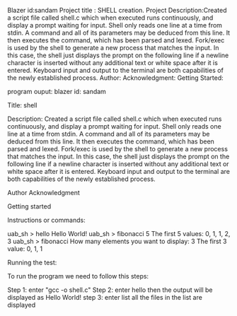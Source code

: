Blazer id:sandam 
Project title : SHELL creation.
Project Description:Created a script file called shell.c 
which when executed runs continuously, and display a prompt waiting for input. Shell only reads one line at a time from stdin. A command and all of its parameters may be deduced from this line. It then executes the command, which has been parsed and lexed. Fork/exec is used by the shell to generate a new process that matches the input. In this case, the shell just displays the prompt on the following line if a newline character is inserted without any additional text or white space after it is entered. Keyboard input and output to the terminal are both capabilities of the newly established process.
Author:
Acknowledgment:
Getting Started:

program ouput:
blazer id: sandam

Title: shell

Description: Created a script file called shell.c 
which when executed runs continuously, and display a prompt waiting for input. Shell only reads one line at a time from stdin. A command and all of its parameters may be deduced from this line. It then executes the command, which has been parsed and lexed. Fork/exec is used by the shell to generate a new process that matches the input. In this case, the shell just displays the prompt on the following line if a newline character is inserted without any additional text or white space after it is entered. Keyboard input and output to the terminal are both capabilities of the newly established process.

Author
Acknowledgment 

Getting started

Instructions or commands:

uab_sh > hello
Hello World!
uab_sh > fibonacci 5
The first 5 values: 0, 1, 1, 2, 3
uab_sh > fibonacci
How many elements you want to display: 3
The first 3 value: 0, 1, 1

Running the test:

To run the program we need to follow this steps:

Step 1:
enter "gcc -o shell.c" 
Step 2: 
enter hello
then the output will be displayed as Hello World!
step 3:
enter list
all the files in the list are displayed






